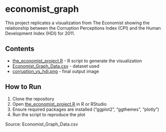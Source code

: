 # economist_graph

This project replicates a visualization from The Economist showing the relationship between the Corruption Perceptions Index (CPI) and the Human Development Index (HDI) for 2011.  

## Contents
- [the_economist_project.R](the_economist_project.R) - R script to generate the visualization  
- [Economist_Graph_Data.csv](Economist_Graph_Data.csv) - dataset used  
- [corruption_vs_hdi.png](corruption_vs_hdi.png) - final output image  

## How to Run
1. Clone the repository  
2. Open [the_economist_project.R](the_economist_project.R) in R or RStudio  
3. Ensure required packages are installed (“ggplot2”, “ggthemes”, “plotly”)  
4. Run the script to reproduce the plot  



Source: Economist_Graph_Data.csv
